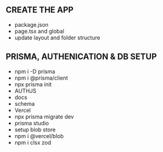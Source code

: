 ## CREATE THE APP
- package.json
- page.tsx and global
- update layout and folder structure
 


## PRISMA, AUTHENICATION & DB SETUP
- npm i -D prisma
- npm i @prisma/client
- npx prisma init
- AUTHJS
- docs
- schema
- Vercel
- npx prisma migrate dev
- prisma studio
- setup blob store
- npm i @vercel/blob
- npm i clsx zod
